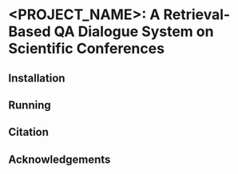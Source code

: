 # <PROJECT_NAME>: A Retrieval-Based QA Dialogue System on Scientific Conferences

## Installation

## Running

## Citation

## Acknowledgements
